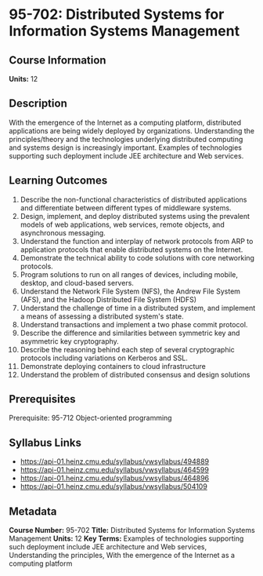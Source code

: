 # 95-702: Distributed Systems for Information Systems Management

## Course Information

**Units:** 12

## Description

With the emergence of the Internet as a computing platform, distributed applications are being widely deployed by organizations. Understanding the principles/theory and the technologies underlying distributed computing and systems design is increasingly important. Examples of technologies supporting such deployment include JEE architecture and Web services.

## Learning Outcomes

1. Describe the non-functional characteristics of distributed applications and differentiate between different types of middleware systems.
2. Design, implement, and deploy distributed systems using the prevalent models of web applications, web services, remote objects, and asynchronous messaging.
3. Understand the function and interplay of network protocols from ARP to application protocols that enable distributed systems on the Internet.
4. Demonstrate the technical ability to code solutions with core networking protocols.
5. Program solutions to run on all ranges of devices, including mobile, desktop, and cloud-based servers.
6. Understand the Network File System (NFS), the Andrew File System (AFS), and the Hadoop Distributed File System (HDFS)
7. Understand the challenge of time in a distributed system, and implement a means of assessing a distributed system's state.
8. Understand transactions and implement a two phase commit protocol.
9. Describe the difference and similarities between symmetric key and asymmetric key cryptography.
10. Describe the reasoning behind each step of several cryptographic protocols including variations on Kerberos and SSL.
11. Demonstrate deploying containers to cloud infrastructure
12. Understand the problem of distributed consensus and design solutions

## Prerequisites

Prerequisite: 95-712 Object-oriented programming

## Syllabus Links

* https://api-01.heinz.cmu.edu/syllabus/vwsyllabus/494889
* https://api-01.heinz.cmu.edu/syllabus/vwsyllabus/464599
* https://api-01.heinz.cmu.edu/syllabus/vwsyllabus/464896
* https://api-01.heinz.cmu.edu/syllabus/vwsyllabus/504109

## Metadata

**Course Number:** 95-702
**Title:** Distributed Systems for Information Systems Management
**Units:** 12
**Key Terms:** Examples of technologies supporting such deployment include JEE architecture and Web services, Understanding the principles, With the emergence of the Internet as a computing platform
